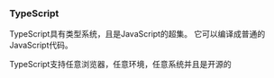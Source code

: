 ### TypeScript



TypeScript具有类型系统，且是JavaScript的超集。 它可以编译成普通的JavaScript代码。

 TypeScript支持任意浏览器，任意环境，任意系统并且是开源的